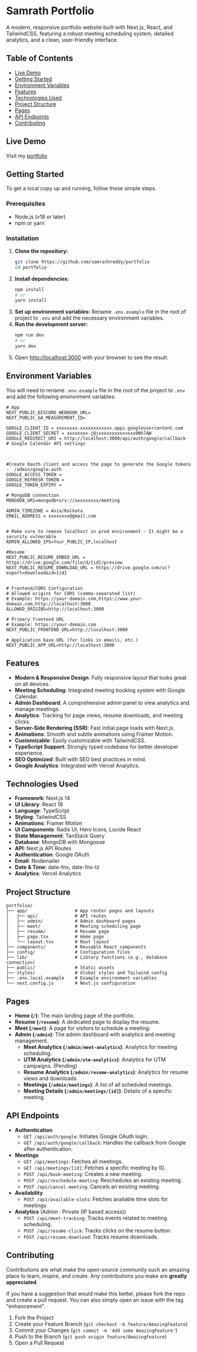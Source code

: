 # Samrath Portfolio

A modern, responsive portfolio website built with Next.js, React, and TailwindCSS, featuring a robust meeting scheduling system, detailed analytics, and a clean, user-friendly interface.

## Table of Contents

- [Live Demo](#live-demo)
- [Getting Started](#getting-started)
- [Environment Variables](#environment-variables)
- [Features](#features)
- [Technologies Used](#technologies-used)
- [Project Structure](#project-structure)
- [Pages](#pages)
- [API Endpoints](#api-endpoints)
- [Contributing](#contributing)

## Live Demo

Visit my [portfolio](https://samrath.bio/)

## Getting Started

To get a local copy up and running, follow these simple steps.

### Prerequisites

- Node.js (v18 or later)
- npm or yarn

### Installation

1.  **Clone the repository:**
    ```bash
    git clone https://github.com/samrathreddy/portfolio
    cd portfolio
    ```
2.  **Install dependencies:**
    ```bash
    npm install
    # or
    yarn install
    ```
3.  **Set up environment variables:**
    Rename `.env.example` file in the root of project to `.env` and add the necessary environment variables.
4.  **Run the development server:**
    ```bash
    npm run dev
    # or
    yarn dev
    ```
5.  Open [http://localhost:3000](http://localhost:3000) with your browser to see the result.

## Environment Variables

You will need to rename `.env.example` file in the root of the project to `.env` and add the following environment variables:

```
# App
NEXT_PUBLIC_DISCORD_WEBHOOK_URL=
NEXT_PUBLIC_GA_MEASUREMENT_ID=

GOOGLE_CLIENT_ID = xxxxxxxx-xxxxxxxxxxxx.apps.googleusercontent.com
GOOGLE_CLIENT_SECRET = xxxxxxxx-jQjxxxxxxxxxxxxxx0Nh7AW
GOOGLE_REDIRECT_URI = http://localhost:3000/api/auth/google/callback
# Google Calendar API settings



#Create Oauth client and access the page to generate the Google tokens -  /admin/google-auth
GOOGLE_ACCESS_TOKEN =
GOOGLE_REFRESH_TOKEN =
GOOGLE_TOKEN_EXPIRY =

# MongoDB connection
MONGODB_URI=mongodb+srv://xxxxxxxxx/meeting

ADMIN_TIMEZONE = Asia/Kolkata
EMAIL_ADDRESS = xxxxxxxx@gmail.com


# Make sure to remove localhost in prod environment - It might be a security vulnerable
ADMIN_ALLOWED_IPS=Your_PUBLIC_IP,localhost

#Resume
NEXT_PUBLIC_RESUME_EMBED_URL = https://drive.google.com/file/d/{id}/preview
NEXT_PUBLIC_RESUME_DOWNLOAD_URL = https://drive.google.com/uc?export=download&id={id}


# Frontend/CORS Configuration
# Allowed origins for CORS (comma-separated list)
# Example: https://your-domain.com,https://www.your-domain.com,http://localhost:3000
ALLOWED_ORIGINS=http://localhost:3000

# Primary frontend URL
# Example: https://your-domain.com
NEXT_PUBLIC_FRONTEND_URL=http://localhost:3000

# Application base URL (for links in emails, etc.)
NEXT_PUBLIC_APP_URL=http://localhost:3000
```

## Features

- **Modern & Responsive Design**: Fully responsive layout that looks great on all devices.
- **Meeting Scheduling**: Integrated meeting booking system with Google Calendar.
- **Admin Dashboard**: A comprehensive admin panel to view analytics and manage meetings.
- **Analytics**: Tracking for page views, resume downloads, and meeting clicks.
- **Server-Side Rendering (SSR)**: Fast initial page loads with Next.js.
- **Animations**: Smooth and subtle animations using Framer Motion.
- **Customizable**: Easily customizable with TailwindCSS.
- **TypeScript Support**: Strongly typed codebase for better developer experience.
- **SEO Optimized**: Built with SEO best practices in mind.
- **Google Analytics**: Integrated with Vercel Analytics.

## Technologies Used

- **Framework**: Next.js 14
- **UI Library**: React 18
- **Language**: TypeScript
- **Styling**: TailwindCSS
- **Animations**: Framer Motion
- **UI Components**: Radix UI, Hero Icons, Lucide React
- **State Management**: TanStack Query
- **Database**: MongoDB with Mongoose
- **API**: Next.js API Routes
- **Authentication**: Google OAuth
- **Email**: Nodemailer
- **Date & Time**: date-fns, date-fns-tz
- **Analytics**: Vercel Analytics

## Project Structure

```
portfolio/
├── app/                  # App router pages and layouts
│   ├── api/              # API routes
│   ├── admin/            # Admin dashboard pages
│   ├── meet/             # Meeting scheduling page
│   ├── resume/           # Resume page
│   ├── page.tsx          # Home page
│   └── layout.tsx        # Root layout
├── components/           # Reusable React components
├── config/               # Configuration files
├── lib/                  # Library functions (e.g., database connection)
├── public/               # Static assets
├── styles/               # Global styles and Tailwind config
├── .env.local.example    # Example environment variables
└── next.config.js        # Next.js configuration
```

## Pages

- **Home (`/`)**: The main landing page of the portfolio.
- **Resume (`/resume`)**: A dedicated page to display the resume.
- **Meet (`/meet`)**: A page for visitors to schedule a meeting.
- **Admin (`/admin`)**: The admin dashboard with analytics and meeting management.
  - **Meet Analytics (`/admin/meet-analytics`)**: Analytics for meeting scheduling.
  - **UTM Analytics (`/admin/utm-analytics`)**: Analytics for UTM campaigns. (Pending)
  - **Resume Analytics (`/admin/resume-analytics`)**: Analytics for resume views and downloads.
  - **Meetings (`/admin/meetings`)**: A list of all scheduled meetings.
  - **Meeting Details (`/admin/meetings/[id]`)**: Details of a specific meeting.

## API Endpoints

- **Authentication**
  - `GET /api/auth/google`: Initiates Google OAuth login.
  - `GET /api/auth/google/callback`: Handles the callback from Google after authentication.
- **Meetings**
  - `GET /api/meetings`: Fetches all meetings.
  - `GET /api/meetings/[id]`: Fetches a specific meeting by ID.
  - `POST /api/book-meeting`: Creates a new meeting.
  - `POST /api/reschedule-meeting`: Reschedules an existing meeting.
  - `POST /api/cancel-meeting`: Cancels an existing meeting.
- **Availability**
  - `POST /api/available-slots`: Fetches available time slots for meetings.
- **Analytics** (Admin : Private (IP based access))
  - `POST /api/meet-tracking`: Tracks events related to meeting scheduling.
  - `POST /api/resume-click`: Tracks clicks on the resume button.
  - `POST /api/resume-download`: Tracks resume downloads.

## Contributing

Contributions are what make the open-source community such an amazing place to learn, inspire, and create. Any contributions you make are **greatly appreciated**.

If you have a suggestion that would make this better, please fork the repo and create a pull request. You can also simply open an issue with the tag "enhancement".

1.  Fork the Project
2.  Create your Feature Branch (`git checkout -b feature/AmazingFeature`)
3.  Commit your Changes (`git commit -m 'Add some AmazingFeature'`)
4.  Push to the Branch (`git push origin feature/AmazingFeature`)
5.  Open a Pull Request
